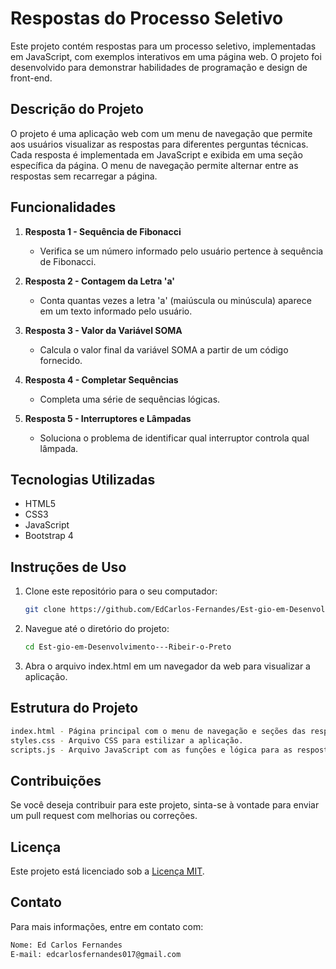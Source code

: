 # Respostas do Processo Seletivo

Este projeto contém respostas para um processo seletivo, implementadas em JavaScript, com exemplos interativos em uma página web. O projeto foi desenvolvido para demonstrar habilidades de programação e design de front-end.

## Descrição do Projeto

O projeto é uma aplicação web com um menu de navegação que permite aos usuários visualizar as respostas para diferentes perguntas técnicas. Cada resposta é implementada em JavaScript e exibida em uma seção específica da página. O menu de navegação permite alternar entre as respostas sem recarregar a página.

## Funcionalidades

1. **Resposta 1 - Sequência de Fibonacci**
   - Verifica se um número informado pelo usuário pertence à sequência de Fibonacci.

2. **Resposta 2 - Contagem da Letra 'a'**
   - Conta quantas vezes a letra 'a' (maiúscula ou minúscula) aparece em um texto informado pelo usuário.

3. **Resposta 3 - Valor da Variável SOMA**
   - Calcula o valor final da variável SOMA a partir de um código fornecido.

4. **Resposta 4 - Completar Sequências**
   - Completa uma série de sequências lógicas.

5. **Resposta 5 - Interruptores e Lâmpadas**
   - Soluciona o problema de identificar qual interruptor controla qual lâmpada.

## Tecnologias Utilizadas

- HTML5
- CSS3
- JavaScript
- Bootstrap 4

## Instruções de Uso

1. Clone este repositório para o seu computador:
   ```bash
   git clone https://github.com/EdCarlos-Fernandes/Est-gio-em-Desenvolvimento---Ribeir-o-Preto.git
   
2. Navegue até o diretório do projeto:
   ```bash
   cd Est-gio-em-Desenvolvimento---Ribeir-o-Preto

3. Abra o arquivo index.html em um navegador da web para visualizar a aplicação.

## Estrutura do Projeto
```bash
index.html - Página principal com o menu de navegação e seções das respostas.
styles.css - Arquivo CSS para estilizar a aplicação.
scripts.js - Arquivo JavaScript com as funções e lógica para as respostas.
````

## Contribuições
Se você deseja contribuir para este projeto, sinta-se à vontade para enviar um pull request com melhorias ou correções.

## Licença
Este projeto está licenciado sob a [Licença MIT](LICENSE.txt).

## Contato
Para mais informações, entre em contato com:
```bash
Nome: Ed Carlos Fernandes
E-mail: edcarlosfernandes017@gmail.com
